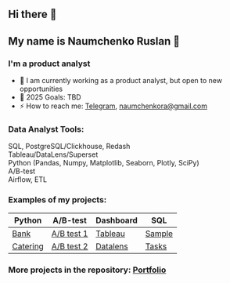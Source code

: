## Hi there 👋

## My name is Naumchenko Ruslan 🙋

### I'm a product analyst

- 🔭 I am currently working as a product analyst, but open to new opportunities
- 🥅 2025 Goals: TBD
- ⚡ How to reach me: [Telegram](https://t.me/naumchenkora), naumchenkora@gmail.com

### Data Analyst Tools:  
SQL, PostgreSQL/Clickhouse, Redash  
Tableau/DataLens/Superset   
Python (Pandas, Numpy, Matplotlib, Seaborn, Plotly, SciPy)   
A/B-test   
Airflow, ETL  
  

  
### Examples of my projects:  

| Python | A/B-test | Dashboard | SQL |
|----------|----------|----------|----------|
| [Bank](https://github.com/NaumchenkoRA/Portfolio/blob/main/13.%20Анализ%20клиентов%20регионального%20банка/13-2%20Анализ%20клиентов%20регионального%20банка.ipynb)    | [A/B test 1](https://github.com/NaumchenkoRA/Portfolio/blob/main/14.%20Оценка%20корректности%20и%20результатов%20AB%20теста/13-4%20Проект%20по%20АB-тестированию.ipynb)  | [Tableau](https://public.tableau.com/app/profile/ruslan.naumchenko/viz/Projecttableau_16977355941570/Dashboard2?publish=yes)   | [Sample](https://github.com/NaumchenkoRA/Portfolio/blob/main/15.%20Анализ%20базы%20данных%20сервиса%20для%20чтения%20книг%20по%20подписке/13-5%20SQL.ipynb)  |
| [Catering](https://github.com/NaumchenkoRA/Portfolio/blob/main/11.%20Исследования%20рынка%20общепита%20в%20Москве%20для%20принятия%20решения%20об%20открытии%20нового%20заведения/11%20Исследование%20рынка%20заведений%20общественного%20питания%20Москвы.ipynb)   | [A/B test 2](https://github.com/NaumchenkoRA/Portfolio/blob/main/09.%20Проверка%20гипотез%20по%20увеличению%20выручки%20в%20интернет-магазине%20—%20оценить%20результаты%20AB%20теста/09%20Проверка%20гипотез%20для%20увеличения%20выручки%20крупного%20интернет-магазина.ipynb)      | [Datalens](https://datalens.yandex/0ajgy6vgry2wo?tab=kX&state=613392b687)         | [Tasks](https://github.com/NaumchenkoRA/Portfolio/blob/main/08.%20Анализ%20сервиса%20вопросов%20и%20ответов%20по%20программированию/sql_advanced.sql)  |

### More projects in the repository: [Portfolio](https://github.com/NaumchenkoRA/Portfolio)
